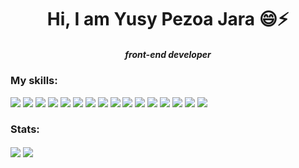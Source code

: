   <h1 align="center">Hi, I am Yusy Pezoa Jara 😄⚡ </h1><h5 align="center">front-end developer</h5>
<h3> My skills: </h3>
  <div style="display: inline-block;">
    <img src="https://img.icons8.com/color/50/000000/javascript--v1.png"/>
    <img src="https://img.icons8.com/color/50/000000/angularjs.png"/>
    <img src="https://img.icons8.com/officel/50/000000/react.png"/>
    <img src="https://img.icons8.com/color/50/000000/typescript.png"/>
    <img src="https://img.icons8.com/color/50/000000/html-5--v1.png"/>
    <img src="https://img.icons8.com/color/50/000000/css3.png"/>
    <img src="https://img.icons8.com/color/50/000000/sass.png"/>
    <img src="https://img.icons8.com/color/50/000000/bootstrap.png"/>
    <img src="https://img.icons8.com/color/50/000000/microsoft-sql-server.png"/>
    <img src="https://img.icons8.com/color/50/000000/visual-studio-code-2019.png"/>
    <img src="https://img.icons8.com/color/50/000000/gitlab.png"/>
    <img src="https://img.icons8.com/color/50/000000/git.png"/>
    <img src="https://img.icons8.com/color/50/000000/jira.png"/>
    <img src="https://img.icons8.com/dusk/50/000000/postman-api.png"/>
    <img src="https://img.icons8.com/color/50/000000/adobe-photoshop--v1.png"/>
    <img src="https://user-images.githubusercontent.com/15245298/27005570-5e25e8e0-4e21-11e7-9008-367b487f759c.png"/>
  </div>

  <h3> Stats: </h3>
  <div style="display: inline-block;">
    <img align="center" src="https://github-readme-stats.vercel.app/api/top-langs/?username=ypezoa&theme=tokyonight" />
    <img align="center" src="https://github-readme-stats.vercel.app/api?username=ypezoa&theme=tokyonight&show_icons=true" />
  </div>
<!--
**YPEZOA/ypezoa** is a ✨ _special_ ✨ repository because its `README.md` (this file) appears on your GitHub profile.

Here are some ideas to get you started:

- 🔭 I’m currently working on ...
  <a href="https://github.com/ypezoa/github-readme-stats">
    <img align="center" src="https://github-readme-stats.vercel.app/api/pin/?username=ypezoa&repo=github-readme-stats" />
  </a>
  <a href="https://github.com/ypezoa/convoychat">
    <img align="center" src="https://github-readme-stats.vercel.app/api/pin/?username=ypezoa&repo=convoychat" />
  </a>
- 🌱 I’m currently learning ...
- 👯 I’m looking to collaborate on ...
- 🤔 I’m looking for help with ...
- 💬 Ask me about ...
- 📫 How to reach me: ...
- 😄 Pronouns: ...
- ⚡ Fun fact: ...
-->
